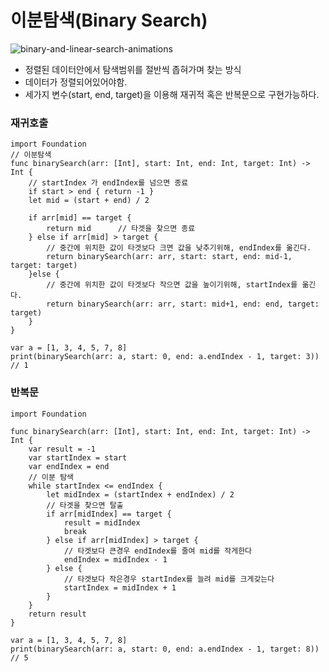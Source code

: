 # 이분탐색(Binary Search)

![binary-and-linear-search-animations](https://github.com/minjae-L/Swift_algorithm_test/assets/54211648/84f9ac4e-3e30-490e-aefb-7a12948266e6)

- 정렬된 데이터안에서 탐색범위를 절반씩 좁혀가며 찾는 방식
- 데이터가 정렬되어있어야함.
- 세가지 변수(start, end, target)을 이용해 재귀적 혹은 반복문으로 구현가능하다.


### 재귀호출
```
import Foundation
// 이분탐색
func binarySearch(arr: [Int], start: Int, end: Int, target: Int) -> Int {
	// startIndex 가 endIndex를 넘으면 종료
    if start > end { return -1 }
    let mid = (start + end) / 2
    
    if arr[mid] == target {
        return mid		// 타겟을 찾으면 종료
    } else if arr[mid] > target {
    	// 중간에 위치한 값이 타겟보다 크면 값을 낮추기위해, endIndex를 옮긴다.
        return binarySearch(arr: arr, start: start, end: mid-1, target: target)
    }else {
        // 중간에 위치한 값이 타겟보다 작으면 값을 높이기위해, startIndex를 옮긴다.
        return binarySearch(arr: arr, start: mid+1, end: end, target: target)
    }
}

var a = [1, 3, 4, 5, 7, 8]
print(binarySearch(arr: a, start: 0, end: a.endIndex - 1, target: 3))
// 1
```

### 반복문
```
import Foundation

func binarySearch(arr: [Int], start: Int, end: Int, target: Int) -> Int {
    var result = -1
    var startIndex = start
    var endIndex = end
    // 이분 탐색
    while startIndex <= endIndex {
        let midIndex = (startIndex + endIndex) / 2
        // 타겟을 찾으면 탈출
        if arr[midIndex] == target {
            result = midIndex
            break
        } else if arr[midIndex] > target {
            // 타겟보다 큰경우 endIndex를 줄여 mid를 작게한다
            endIndex = midIndex - 1
        } else {
            // 타겟보다 작은경우 startIndex를 늘려 mid를 크게갖는다
            startIndex = midIndex + 1
        }
    }
    return result
}

var a = [1, 3, 4, 5, 7, 8]
print(binarySearch(arr: a, start: 0, end: a.endIndex - 1, target: 8))
// 5
```
